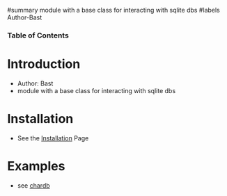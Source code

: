 ﻿#summary module with a base class for interacting with sqlite dbs
#labels Author-Bast

### Table of Contents ###


# Introduction #
  * Author: Bast
  * module with a base class for interacting with sqlite dbs

# Installation #
  * See the [Installation](Installation.md) Page

# Examples #
  * see [chardb](chardb.md)

